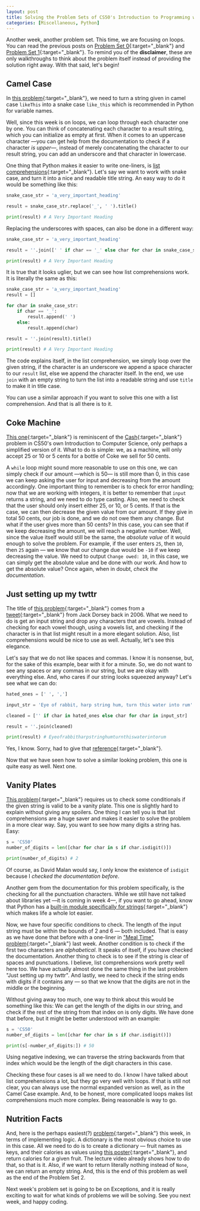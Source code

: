 ```yaml
---
layout: post
title: Solving the Problem Sets of CS50's Introduction to Programming with Python — One at a Time&#58; Problem Set 2
categories: [Miscellaneous, Python]
---
```


Another week, another problem set. This time, we are focusing on loops.
You can read the previous posts on [Problem Set 0](https://rivea0.github.io/blog/solving-the-problem-sets-of-cs50s-introduction-to-programming-with-python-problem-set-0/){:target="_blank"} and [Problem Set 1](https://rivea0.github.io/blog/solving-the-problem-sets-of-cs50s-introduction-to-programming-with-python-problem-set-1/){:target="_blank"}. To remind you of the **disclaimer**, these are only walkthroughs to think about the problem itself instead of providing the solution right away. With that said, let's begin!

## Camel Case
In [this problem](https://cs50.harvard.edu/python/2022/psets/2/camel/){:target="_blank"}, we need to turn a string given in camel case `likeThis` into a snake case `like_this` which is recommended in Python for variable names.

Well, since this week is on loops, we can loop through each character one by one. You can think of concatenating each character to a result string, which you can initialize as empty at first. When it comes to an uppercase character —you can get help from the documentation to check if a character _is upper_—, instead of merely concatenating the character to our result string, you can add an underscore and that character in lowercase.

One thing that Python makes it easier to write one-liners, is [list comprehensions](https://docs.python.org/3/tutorial/datastructures.html#list-comprehensions){:target="_blank"}. Let's say we want to work with snake case, and turn it into a nice and readable title string. An easy way to do it would be something like this:

```python
snake_case_str = 'a_very_important_heading'

result = snake_case_str.replace('_', ' ').title()

print(result) # A Very Important Heading
```

Replacing the underscores with spaces, can also be done in a different way:

```python
snake_case_str = 'a_very_important_heading'

result = ''.join([' ' if char == '_' else char for char in snake_case_str]).title()

print(result) # A Very Important Heading
```

It is true that it looks uglier, but we can see how list comprehensions work. It is literally the same as this:

```python
snake_case_str = 'a_very_important_heading'
result = []

for char in snake_case_str:
    if char == '_':
        result.append(' ')
    else:
        result.append(char)

result = ''.join(result).title()

print(result) # A Very Important Heading
```

The code explains itself, in the list comprehension, we simply loop over the given string, if the character is an underscore we append a space character to our `result` list, else we append the character itself.  In the end, we use `join` with an empty string to turn the list into a readable string and use `title` to make it in title case.

You can use a similar approach if you want to solve this one with a list comprehension. And that is all there is to it. 

## Coke Machine
[This one](https://cs50.harvard.edu/python/2022/psets/2/coke/){:target="_blank"} is reminiscent of the [Cash](https://cs50.harvard.edu/x/2022/psets/1/cash/){:target="_blank"} problem in CS50's own Introduction to Computer Science, only perhaps a simplified version of it. What to do is simple: we, as a machine, will only accept 25 or 10 or 5 cents for a bottle of Coke we sell for 50 cents.

A `while` loop might sound more reasonable to use on this one, we can simply check if our amount —which is 50— is still more than 0, in this case we can keep asking the user for input and decreasing from the amount accordingly. One important thing to remember is to check for error handling; now that we are working with integers, it is better to remember that `input` returns a string, and we need to do type casting. Also, we need to check that the user should only insert either 25, or 10, or 5 cents. If that is the case, we can then decrease the given value from our amount. If they give in total 50 cents, our job is done, and we do not owe them any change. But what if the user gives more than 50 cents? In this case, you can see that if we keep decreasing the amount, we will reach a negative number. Well, since the value itself would still be the same, the _absolute value_ of it would enough to solve the problem.
For example, if the user enters `25`, then `10`, then `25` again — we know that our change due would be `-10` if we keep decreasing the value. We need to output `Change owed: 10`, in this case, we can simply get the absolute value and be done with our work. And how to get the absolute value? Once again, when in doubt, _check the documentation_.

## Just setting up my twttr
The title of [this problem](https://cs50.harvard.edu/python/2022/psets/2/twttr/){:target="_blank"} comes from a [tweet](https://twitter.com/jack/status/20?s=20&t=EdMJ7PnkB6OXvd_M74qVdQ){:target="_blank"} from Jack Dorsey back in 2006. What we need to do is get an input string and drop any characters that are vowels. Instead of checking for each vowel though, using a vowels list, and checking if the character is in that list might result in a more elegant solution. Also, list comprehensions would be nice to use as well. Actually, let's see this elegance.

Let's say that we do not like spaces and commas. I know it is nonsense, but, for the sake of this example, bear with it for a minute. So, we do not want to see any spaces or any commas in our string, but we are okay with everything else. And, who cares if our string looks squeezed anyway? Let's see what we can do:

```python
hated_ones = [' ', ',']

input_str = 'Eye of rabbit, harp string hum, turn this water into rum'

cleaned = ['' if char in hated_ones else char for char in input_str]

result = ''.join(cleaned)

print(result) # Eyeofrabbitharpstringhumturnthiswaterintorum
```

Yes, I know. Sorry, had to give that [reference](https://harrypotter.fandom.com/wiki/Eye_of_rabbit,_harp_string_hum,_turn_this_water_into_rum){:target="_blank"}.

Now that we have seen how to solve a similar looking problem, this one is quite easy as well. Next one.

## Vanity Plates
[This problem](https://cs50.harvard.edu/python/2022/psets/2/plates/){:target="_blank"} requires us to check some conditionals if the given string is valid to be a vanity plate.
This one is slightly hard to explain without giving any spoilers. One thing I can tell you is that list comprehensions are a huge saver and makes it easier to solve the problem in a more clear way. Say, you want to see how many digits a string has. Easy:

```python
s = 'CS50'
number_of_digits = len([char for char in s if char.isdigit()])

print(number_of_digits) # 2
```

Of course, as David Malan would say, I only know the existence of `isdigit` because I _checked the documentation before_. 

Another gem from the documentation for this problem specifically, is the checking for all the punctuation characters. While we still have not talked about libraries yet —it is coming in week 4—, if you want to go ahead, know that Python has a [built-in module specifically for strings](https://docs.python.org/3/library/string.html){:target="_blank"} which makes life a whole lot easier. 

Now, we have four specific conditions to check. The length of the input string must be within the bounds of 2 and 6 — both included. That is easy as we have done that before with a one-liner in ["Meal Time" problem](https://rivea0.github.io/blog/solving-the-problem-sets-of-cs50s-introduction-to-programming-with-python-problem-set-1/){:target="_blank"} last week. Another condition is to check if the first two characters are _alphabetical_. It speaks of itself, if you have checked the documentation. Another thing to check is to see if the string is clear of spaces and punctuations. I believe, list comprehensions work pretty well here too. We have actually almost done the same thing in the last problem "Just setting up my twttr". And lastly, we need to check if the string ends with digits if it contains any — so that we know that the digits are not in the middle or the beginning. 

Without giving away too much, one way to think about this would be something like this: We can get the length of the digits in our string, and check if the rest of the string from that index on is only digits. We have done that before, but it might be better understood with an example:

```python
s = 'CS50'
number_of_digits = len([char for char in s if char.isdigit()])

print(s[-number_of_digits:]) # 50
```

Using negative indexing, we can traverse the string backwards from that index which would be the length of the digit characters in this case.

Checking these four cases is all we need to do. I know I have talked about list comprehensions a lot, but they go very well with loops. If that is still not clear, you can always use the normal expanded version as well, as in the Camel Case example. And, to be honest, more complicated loops makes list comprehensions much more complex. Being reasonable is way to go.

## Nutrition Facts
And, here is the perhaps easiest(?) [problem](https://cs50.harvard.edu/python/2022/psets/2/nutrition/){:target="_blank"} this week, in terms of implementing logic.
A dictionary is the most obvious choice to use in this case. All we need to do is to create a dictionary — fruit names as keys, and their calories as values using [this poster](https://cs50.harvard.edu/python/2022/psets/2/nutrition/Nutrition-Information-for-Raw-Fruits---small-PDF-Poster.pdf){:target="_blank"}, and return calories for a given fruit. The lecture video already shows how to do that, so that is it. Also, if we want to return literally nothing instead of `None`, we can return an empty string. And, this is the end of this problem as well as the end of the Problem Set 2.

Next week's problem set is going to be on Exceptions, and it is really exciting to wait for what kinds of problems we will be solving. 
See you next week, and happy coding.
